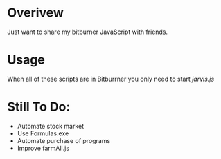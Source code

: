# Overivew

Just want to share my bitburner JavaScript with friends.

# Usage

When all of these scripts are in Bitburrner you only need to start _jarvis.js_

# Still To Do:

-   Automate stock market
-   Use Formulas.exe
-   Automate purchase of programs
-   Improve farmAll.js
